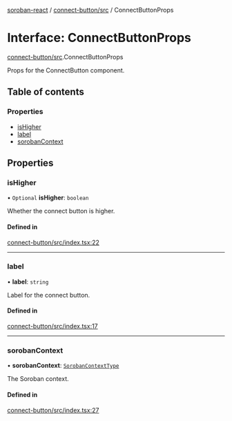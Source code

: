 [soroban-react](../README.md) / [connect-button/src](../modules/connect_button_src.md) / ConnectButtonProps

# Interface: ConnectButtonProps

[connect-button/src](../modules/connect_button_src.md).ConnectButtonProps

Props for the ConnectButton component.

## Table of contents

### Properties

- [isHigher](connect_button_src.ConnectButtonProps.md#ishigher)
- [label](connect_button_src.ConnectButtonProps.md#label)
- [sorobanContext](connect_button_src.ConnectButtonProps.md#sorobancontext)

## Properties

### isHigher

• `Optional` **isHigher**: `boolean`

Whether the connect button is higher.

#### Defined in

[connect-button/src/index.tsx:22](https://github.com/esteblock/soroban-react/blob/612058a/packages/connect-button/src/index.tsx#L22)

___

### label

• **label**: `string`

Label for the connect button.

#### Defined in

[connect-button/src/index.tsx:17](https://github.com/esteblock/soroban-react/blob/612058a/packages/connect-button/src/index.tsx#L17)

___

### sorobanContext

• **sorobanContext**: [`SorobanContextType`](core_src_SorobanContext.SorobanContextType.md)

The Soroban context.

#### Defined in

[connect-button/src/index.tsx:27](https://github.com/esteblock/soroban-react/blob/612058a/packages/connect-button/src/index.tsx#L27)
